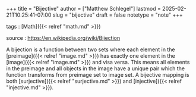+++
title = "Bijective"
author = ["Matthew Schlegel"]
lastmod = 2025-02-21T10:25:41-07:00
slug = "bijective"
draft = false
notetype = "note"
+++

tags
: [Math]({{< relref "math.md" >}})

source
: <https://en.wikipedia.org/wiki/Bijection>

A bijection is a function between two sets where each element in the [preimage]({{< relref "image.md" >}}) has exactly one element in the [image]({{< relref "image.md" >}}) and visa versa. This means all elements in the preimage and all objects in the image have a unique pair which the function transforms from preimage set to image set. A bijective mapping is both [surjective]({{< relref "surjective.md" >}}) and [injective]({{< relref "injective.md" >}}).
